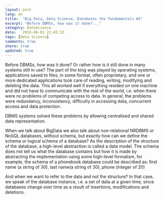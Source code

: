 ```yaml
---
layout: post
lang: en
title:  "Big Data, Data Science, Databases the fundamentals #2"
excerpt: "Before DBMSs, how was it done?..."
category: DataScience
date:   2016-06-01 22:45:33
tags: [Data Science]
comments: true
share: true
updated: true
---
```

  
Before DBMSs, how was it done? Or rather how is it still done in many systems still in use? The part of the king was played by operating systems, applications saved to files, in some format, often proprietary, and one or more dedicated applications took care of reading, writing, modifying and deleting the data. This all worked well if everything resided on one machine and did not have to communicate with the rest of the world, i.e. when there were no problems of competing access to data. In general, the problems were redundancy, inconsistency, difficulty in accessing data, concurrent access and data protection.

DBMS systems solved these problems by allowing centralised and shared data representation.

When we talk about BigData we also talk about non-relational NRDBMS or NoSQL databases, without schema, but exactly how can we define the schema or logical schema of a database? As the description of the structure of the database, a high-level abstraction is called a data model. The schema does not tell us what the database contains but how it is made by abstracting the implementation using some high-level formalism, for example, the schema of a phonebook database could be described as: first name (a string of 30), last name(a string of 30), phone (integer of 20)

And when we want to refer to the data and not the structure? In that case, we speak of the database instance, i.e. a set of data at a given time, since databases change over time as a result of insertions, modifications and deletions.



